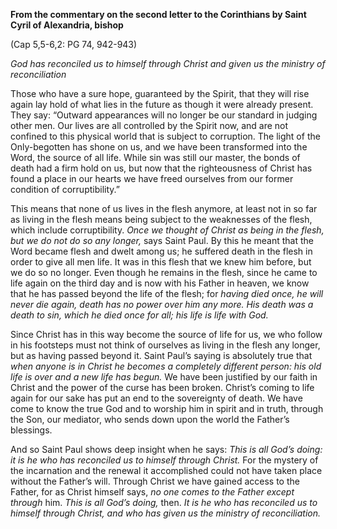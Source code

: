 

**From the commentary on the second letter to the Corinthians by Saint Cyril of Alexandria, bishop**

(Cap 5,5-6,2: PG 74, 942-943)

_God has reconciled us to himself through Christ and given us the ministry of reconciliation_

Those who have a sure hope, guaranteed by the Spirit, that they will rise again lay hold of what lies in the future as though it were already present. They say: “Outward appearances will no longer be our standard in judging other men. Our lives are all controlled by the Spirit now, and are not confined to this physical world that is subject to corruption. The light of the Only-begotten has shone on us, and we have been transformed into the Word, the source of all life. While sin was still our master, the bonds of death had a firm hold on us, but now that the righteousness of Christ has found a place in our hearts we have freed ourselves from our former condition of corruptibility.”

This means that none of us lives in the flesh anymore, at least not in so far as living in the flesh means being subject to the weaknesses of the flesh, which include corruptibility. _Once we thought of Christ as being in the flesh, but we do not do so any longer,_ says Saint Paul. By this he meant that the Word became flesh and dwelt among us; he suffered death in the flesh in order to give all men life. It was in this flesh that we knew him before, but we do so no longer. Even though he remains in the flesh, since he came to life again on the third day and is now with his Father in heaven, we know that he has passed beyond the life of the flesh; for _having died once, he will never die again, death has no power over him any more. His death was a death to sin, which he died once for all; his life is life with God._

Since Christ has in this way become the source of life for us, we who follow in his footsteps must not think of ourselves as living in the flesh any longer, but as having passed beyond it. Saint Paul’s saying is absolutely true that _when anyone is in Christ he becomes a completely different person: his old life is over and a new life has begun._ We have been justified by our faith in Christ and the power of the curse has been broken. Christ’s coming to life again for our sake has put an end to the sovereignty of death. We have come to know the true God and to worship him in spirit and in truth, through the Son, our mediator, who sends down upon the world the Father’s blessings.

And so Saint Paul shows deep insight when he says: _This is all God’s doing: it is he who has reconciled us to himself through Christ._ For the mystery of the incarnation and the renewal it accomplished could not have taken place without the Father’s will. Through Christ we have gained access to the Father, for as Christ himself says, _no one comes to the Father except through_ him. _This is all God’s doing,_ then. _It is he who has reconciled us to himself through Christ, and who has given us the ministry of reconciliation._

